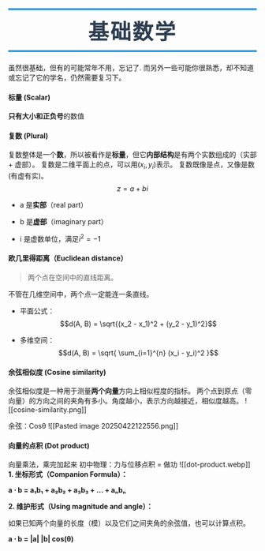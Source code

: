
<h1 style=" text-align: center; font-size: 3em; font-family: 'Georgia', serif; color: #2c3e50; margin: 0.5em 0; padding: 10px 0; border-top: 4px solid #3498db; border-bottom: 4px solid #3498db; text-transform: uppercase; letter-spacing: 3px;">基础数学</h1>


虽然很基础，但有的可能常年不用，忘记了.
而另外一些可能你很熟悉，却不知道或忘记了它的学名，仍然需要复习下。

#### 标量 (Scalar)

**只有大小和正负号**的数值

#### 复数 (Plural)

复数整体是一个**数**，所以被看作是**标量**，但它**内部结构**是有两个实数组成的（实部 + 虚部）。
复数是二维平面上的点，可以用$(x_i, y_i)$表示。
复数既像是点，又像是数(有虚有实)。
$$z = a + bi$$
- a 是**实部**（real part）
    
- b 是**虚部**（imaginary part）
	
- i 是虚数单位，满足$i^2 = -1$
	
#### 欧几里得距离（Euclidean distance）

> 两个点在空间中的直线距离。

不管在几维空间中，两个点一定能连一条直线。

- 平面公式：
$$d(A, B) = \sqrt{(x_2 - x_1)^2 + (y_2 - y_1)^2}$$

- 多维空间：
$$d(A, B) = \sqrt{ \sum_{i=1}^{n} (x_i - y_i)^2 }$$
#### 余弦相似度 (Cosine similarity)

余弦相似度是一种用于测量**两个向量**方向上相似程度的指标。
两个点到原点（零向量）的方向之间的夹角有多小。角度越小，表示方向越接近，相似度越高。
![[cosine-similarity.png]]

余弦：Cosθ
![[Pasted image 20250422122556.png]]

#### 向量的点积 (Dot product)

向量乘法，乘完加起来
初中物理：力与位移点积 = 做功
![[dot-product.webp]]
**1. 坐标形式（Companion Formula）：**

**a ⋅ b = a₁b₁ + a₂b₂ + a₃b₃ + ... + aₙbₙ**


**2. 维护形式（Using magnitude and angle）：**

如果已知两个向量的长度（模）以及它们之间夹角的余弦值，也可以计算点积。

**a ⋅ b = |a| |b| cos(θ)**


